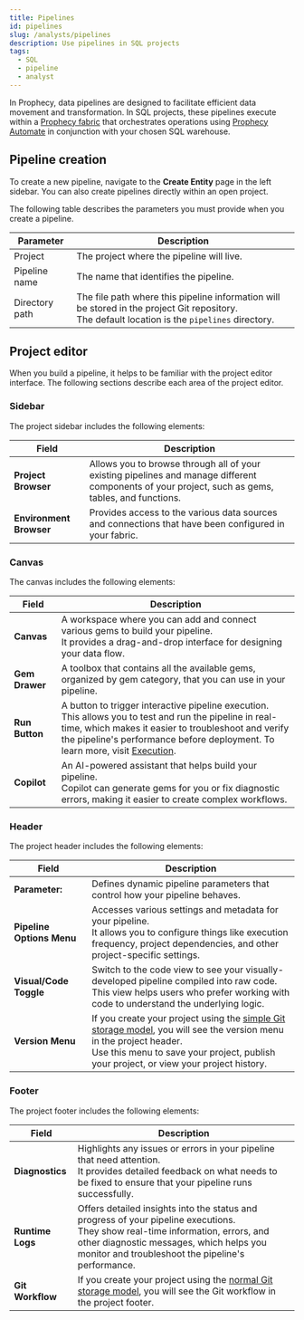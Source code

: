 ```yaml
---
title: Pipelines
id: pipelines
slug: /analysts/pipelines
description: Use pipelines in SQL projects
tags:
  - SQL
  - pipeline
  - analyst
---
```


In Prophecy, data pipelines are designed to facilitate efficient data movement and transformation. In SQL projects, these pipelines execute within a [Prophecy fabric](docs/administration/fabrics/prophecy-fabrics/prophecy-fabrics.md) that orchestrates operations using [Prophecy Automate](/analysts/pipeline-execution) in conjunction with your chosen SQL warehouse.

## Pipeline creation

To create a new pipeline, navigate to the **Create Entity** page in the left sidebar. You can also create pipelines directly within an open project.

The following table describes the parameters you must provide when you create a pipeline.

| Parameter      | Description                                                                                                                                        |
| -------------- | -------------------------------------------------------------------------------------------------------------------------------------------------- |
| Project        | The project where the pipeline will live.                                                                                                          |
| Pipeline name  | The name that identifies the pipeline.                                                                                                             |
| Directory path | The file path where this pipeline information will be stored in the project Git repository.<br/>The default location is the `pipelines` directory. |

## Project editor

When you build a pipeline, it helps to be familiar with the project editor interface. The following sections describe each area of the project editor.

### Sidebar

The project sidebar includes the following elements:

| Field                   | Description                                                                                                                                       |
| ----------------------- | ------------------------------------------------------------------------------------------------------------------------------------------------- |
| **Project Browser**     | Allows you to browse through all of your existing pipelines and manage different components of your project, such as gems, tables, and functions. |
| **Environment Browser** | Provides access to the various data sources and connections that have been configured in your fabric.                                             |

### Canvas

The canvas includes the following elements:

| Field          | Description                                                                                                                                                                                                                                                                                              |
| -------------- | -------------------------------------------------------------------------------------------------------------------------------------------------------------------------------------------------------------------------------------------------------------------------------------------------------- |
| **Canvas**     | A workspace where you can add and connect various gems to build your pipeline.<br/>It provides a drag-and-drop interface for designing your data flow.                                                                                                                                                   |
| **Gem Drawer** | A toolbox that contains all the available gems, organized by gem category, that you can use in your pipeline.                                                                                                                                                                                            |
| **Run Button** | A button to trigger interactive pipeline execution.<br/>This allows you to test and run the pipeline in real-time, which makes it easier to troubleshoot and verify the pipeline's performance before deployment. To learn more, visit [Execution](/analysts/pipeline-execution/#interactive-execution). |
| **Copilot**    | An AI-powered assistant that helps build your pipeline.<br/>Copilot can generate gems for you or fix diagnostic errors, making it easier to create complex workflows.                                                                                                                                    |

### Header

The project header includes the following elements:

| Field                     | Description                                                                                                                                                                                                                                                         |
| ------------------------- | ------------------------------------------------------------------------------------------------------------------------------------------------------------------------------------------------------------------------------------------------------------------- |
| **Parameter:**            | Defines dynamic pipeline parameters that control how your pipeline behaves.                                                                                                                                                                                         |
| **Pipeline Options Menu** | Accesses various settings and metadata for your pipeline.<br/>It allows you to configure things like execution frequency, project dependencies, and other project-specific settings.                                                                                |
| **Visual/Code Toggle**    | Switch to the code view to see your visually-developed pipeline compiled into raw code.<br/>This view helps users who prefer working with code to understand the underlying logic.                                                                                  |
| **Version Menu**          | If you create your project using the [simple Git storage model](docs/analysts/version-control/version-control.md), you will see the version menu in the project header.<br/>Use this menu to save your project, publish your project, or view your project history. |

### Footer

The project footer includes the following elements:

| Field            | Description                                                                                                                                                                                                                         |
| ---------------- | ----------------------------------------------------------------------------------------------------------------------------------------------------------------------------------------------------------------------------------- |
| **Diagnostics**  | Highlights any issues or errors in your pipeline that need attention.<br/>It provides detailed feedback on what needs to be fixed to ensure that your pipeline runs successfully.                                                   |
| **Runtime Logs** | Offers detailed insights into the status and progress of your pipeline executions.<br/>They show real-time information, errors, and other diagnostic messages, which helps you monitor and troubleshoot the pipeline's performance. |
| **Git Workflow** | If you create your project using the [normal Git storage model](docs/analysts/version-control/version-control.md), you will see the Git workflow in the project footer.                                                             |

